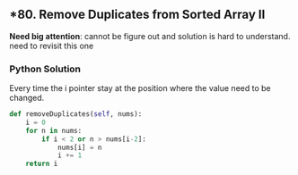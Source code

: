 ## *80. Remove Duplicates from Sorted Array II

**Need big attention**: cannot be figure out and solution is hard to understand. need to revisit this one

### Python Solution
Every time the i pointer stay at the position where the value need to be changed. 
```Python
def removeDuplicates(self, nums):
    i = 0
    for n in nums:
        if i < 2 or n > nums[i-2]:
            nums[i] = n
            i += 1
    return i
```